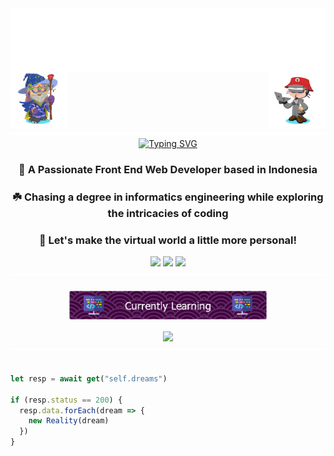 <div align="center">
  <img align="center" src="text.svg" alt="Welcome To, My Github Profile">
  <img align="right" src="octocat1.png" alt="Avatar Octocat" height="90">
  <img align="left" src="octocat2.png" alt="Avatar Octocat" height="90">
</div>

<div align="center">
 <img src="hr.svg" align="center">
</div>

<div align="center">
<a href="https://git.io/typing-svg"><img src="https://readme-typing-svg.demolab.com?font=Poppins&size=35&pause=1500&color=87B6F7&center=true&vCenter=true&random=false&width=500&height=100&lines=Hi+There!+%F0%9F%91%8B%F0%9F%8F%BB;I'm+Rakha+Djauhari+%F0%9F%8C%8A;Coding+Addict+%E2%98%95;Tech+Enthusiast+%F0%9F%A7%91%F0%9F%8F%BB%E2%80%8D%F0%9F%92%BB" alt="Typing SVG" /></a>
</div>

<h3 align="center">🔖 A Passionate Front End Web Developer based in Indonesia</h3>
<div align="center">
  <h3>☘️ Chasing a degree in informatics engineering while exploring the intricacies of coding</h3>
</div>
<div align="center">
  <h3>🚀 Let's make the virtual world a little more personal!</h3>
  <a href="https://Discordapp.com/users/622601019733573642"><img src="https://img.shields.io/badge/Discord-5865F2?style=for-the-badge&logo=discord&logoColor=white"/></a>
  <a href="https://www.linkedin.com/in/muhammad-rakha-djauhari/"><img src="https://img.shields.io/badge/LinkedIn-0A66C2?style=for-the-badge&logo=linkedin&logoColor=white"/></a>
  <a href="https://www.instagram.com/avergons"><img src="https://img.shields.io/badge/Instagram-E4405F?style=for-the-badge&logo=instagram&logoColor=yellow"/></a>
</div>

<div align="center">
 <img src="hr.svg" align="center">
</div>

</br>

<div align="center">
 <img align="center" src="github-header-image.png" height="50px">
</div>

</br>

<div align="center">
  <img src="https://skillicons.dev/icons?i=html,css,bootstrap,javascript,python,react,nodejs,vuejs,express,mysql,mongodb" />
</div>

<div align="center">
 <img src="hr.svg" align="center">
</div>

</br>

```javascript
let resp = await get("self.dreams")

if (resp.status == 200) {
  resp.data.forEach(dream => {
    new Reality(dream)
  })
}
```
